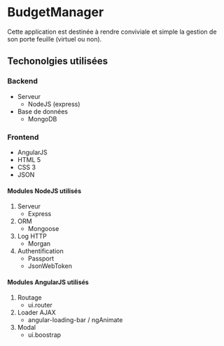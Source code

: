 # BudgetManager
Cette application est destinée à rendre conviviale et simple la gestion de son porte feuille (virtuel ou non).
## Techonolgies utilisées
### Backend
- Serveur 
	- NodeJS (express)
- Base de données
	- MongoDB

### Frontend
- AngularJS
- HTML 5
- CSS 3
- JSON

#### Modules NodeJS utilisés
1. Serveur
	- Express
2. ORM
	- Mongoose
3. Log HTTP
	- Morgan
5. Authentification
	- Passport
	- JsonWebToken

#### Modules AngularJS utilisés
1. Routage
	- ui.router
2. Loader AJAX
	- angular-loading-bar / ngAnimate
3. Modal
	- ui.boostrap
